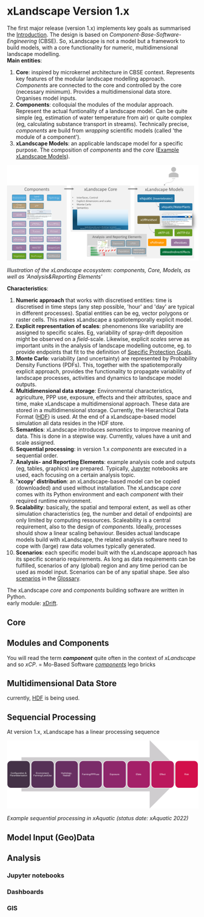 # xLandscape Version 1.x

The first major release (version 1.x) implements key goals as summarised the [Introduction](../xLandscape/xLandscape-intro.md#today---we-need-an-applicable-product). The design is based on *Component-Base-Software-Engineering* (CBSE). So, xLandscape is not a model but a framework to build models, with a core functionality for numeric, multidimensional landscape modelling.  
**Main entities**:

1. **Core**: inspired by microkernel architecture in CBSE context. Represents key features of the modular landscape modelling approach. *Components* are connected to the core and controlled by the core (necessary minimum). Provides a multidimensional data store. Organises model inputs.
1. **Components**: colloquial the modules of the modular approach. Represent the actual funtionality of a landscape model. Can be quite simple (eg, estimation of water temperature from air) or quite complex (eg, calculating substance transport in streams). Technically precise, *components* are build from *wrapping* scientific models (called 'the module of a component').
1. **xLandscape Models**: an applicable landscape model for a specific purpose. The composition of *components* and the *core* ([Example xLandscape Models](../xLandscape/xLandscape-models.md)). 

<img src="../img/xLandscape - moduls core models.png" alt="xLandscape - Modules, Core, Models" width="900"/>  

*Illustration of the xLandscape ecosystem: components, Core, Models, as well as 'Analysis&Reporting Elements'*  

**Characteristics**:

1. **Numeric approach** that works with discretised entities: time is discretised in time steps (any step possible, 'hour' and 'day' are typical in different processes). Spatial entities can be eg, vector polygons or raster cells. This makes xLandscape a spatiotemporally explicit model.
1. **Explicit representation of scales**: phenomenons like variability are assigned to specific scales. Eg, variability of spray-drift deposition might be observed on a *field*-scale. Likewise, explicit *scales* serve as important units in the analysis of landscape modelling outcome, eg. to provide endpoints that fit to the definition of [Specific Protection Goals](https://www.efsa.europa.eu/en/efsajournal/pub/1821).
1. **Monte Carlo**: variability (and uncertainty) are represented by Probability Density Functions (PDFs). This, together with the spatiotemporally explicit approach, provides the functionality to propagate variability of landscape processes, activities and dynamics to landscape model outputs.  
1. **Multidimensional data storage**: Environmental characteristics, agriculture, PPP use, exposure, effects and their attributes, space and time, make xLandscape a multidimensional approach. These data are stored in a  multidimensional storage. Currently, the Hierarchical Data Format ([HDF](https://www.hdfgroup.org/)) is used. At the end of a xLandscape-based model simulation all data resides in the HDF store.
1. **Semantics**: xLandscape introduces *semantics* to improve meaning of data. This is done in a stepwise way. Currently, values have a unit and scale assigned.
1. **Sequential processing**: in version 1.x *components* are executed in a sequential order.
1. **Analysis- and Reporting Elements**: example analysis code and outputs (eg, tables, graphics) are prepared. Typically, [Jupyter](https://jupyter.org/) notebooks are used, each focusing on a certain analysis topic.
1. **'xcopy' distribution**: an xLandscape-based model can be copied (downloaded) and used without installation. The xLandscape *core* comes with its Python environment and each *component* with their required runtime environment.
1. **Scalability**: basically, the spatial and temporal extent, as well as other simulation characteristics (eg, the number and detail of endpoints) are only limited by computing ressources. Scaleability is a central requirement, also to the design of *components*. Ideally, processes should show a linear scaling behaviour. Besides actual landscape models build with xLandscape, the related analysis software need to cope with (large) raw data volumes typically generated.
1. **Scenarios**: each specific model built with the xLandscape approach has its specific scenario requirements. As long as data requirements can be fulfilled, scenarios of any (global) region and any time period can be used as model input. Scenarios can be of any spatial shape. See also [scenarios](../reference/glossary.md#scenario) in the [Glossary](../reference/glossary.md).

The xLandscape *core* and *components* building software are written in Python.  
early module: [xDrift](../xLandscape/xLandscape-components.md#xdrift).

## Core


## Modules and Components

You will read the term ***component*** quite often in the context of *xLandscape* and so *xCP*.  = Mo-Based Software
[*components*](#modules-and-components) 
lego bricks

## Multidimensional Data Store

currently, [HDF](xLandscape/xLandscape-intro.md#multidimensional-data-store) is being used.  

## Sequencial Processing

At version 1.x, xLandscape has a linear processing sequence

<img src="../img/xAquatic linear processing sequence.png" alt="xAquatic" width="900"/>  


*Example sequential processing in xAquatic (status date: xAquatic 2022)*

## Model Input (Geo)Data

## Analysis

### Jupyter notebooks

### Dashboards

### GIS
